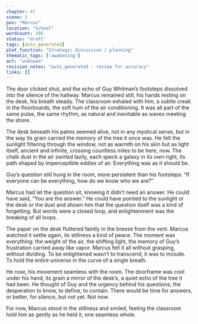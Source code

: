 ```yaml
---
chapter: 47
scene: 3
pov: "Marcus"
location: "School"
wordcount: 398
status: "draft"
tags: [auto_generated]
plot_function: "Strategic discussion / planning"
thematic_tags: ['awakening']
act: "unknown"
revision_notes: "auto_generated - review for accuracy"
links: []
---
```


The door clicked shut, and the echo of Guy Whitman’s footsteps dissolved into the silence of the hallway. Marcus remained still, his hands resting on the desk, his breath steady. The classroom exhaled with him, a subtle creak in the floorboards, the soft hum of the air conditioning. It was all part of the same pulse, the same rhythm, as natural and inevitable as waves meeting the shore. 

The desk beneath his palms seemed alive, not in any mystical sense, but in the way its grain carried the memory of the tree it once was. He felt the sunlight filtering through the window, not as warmth on his skin but as light itself, ancient and infinite, crossing countless miles to be here, now. The chalk dust in the air swirled lazily, each speck a galaxy in its own right, its path shaped by imperceptible eddies of air. Everything was as it should be. 

Guy’s question still hung in the room, more persistent than his footsteps: “If everyone can be everything, how do we know who we are?” 

Marcus had let the question sit, knowing it didn’t need an answer. He could have said, “You are the answer.” He could have pointed to the sunlight or the desk or the dust and shown him that the question itself was a kind of forgetting. But words were a closed loop, and enlightenment was the breaking of all loops. 

The paper on the desk fluttered faintly in the breeze from the vent. Marcus watched it settle again, its stillness a kind of peace. The moment was everything: the weight of the air, the shifting light, the memory of Guy’s frustration carried away like vapor. Marcus felt it all without grasping, without dividing. To be enlightened wasn’t to transcend, it was to include. To hold the entire universe in the curve of a single breath. 

He rose, his movement seamless with the room. The doorframe was cool under his hand, its grain a mirror of the desk’s, a quiet echo of the tree it had been. He thought of Guy and the urgency behind his questions, the desperation to know, to define, to contain. There would be time for answers, or better, for silence, but not yet. Not now. 

For now, Marcus stood in the stillness and smiled, feeling the classroom hold him as gently as he held it, one seamless whole.
